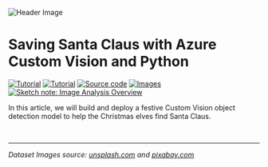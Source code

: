 ![Header Image](https://foteinisavvidou.azurewebsites.net/wp-content/uploads/2021/11/SavingSanta_header.png)
# Saving Santa Claus with Azure Custom Vision and Python
<p>
  <a href="https://foteinisavvidou.azurewebsites.net/saving-santa-claus-with-azure-custom-vision-and-python/" target="_blank"><img src="https://img.shields.io/badge/Instructions-informational?style=for-the-badge" alt="Tutorial"></a>
  <a href="https://techcommunity.microsoft.com/t5/educator-developer-blog/saving-santa-claus-with-azure-custom-vision-and-python/ba-p/3031744" target="_blank"><img src="https://img.shields.io/badge/Microsoft Tech Community Blog-informational?style=for-the-badge" alt="Tutorial"></a>
  <a href="test-camera.py" target="_blank"><img src="https://img.shields.io/badge/Python App-critical?style=for-the-badge" alt="Source code"></a>
  <a href="images" target="_blank"><img src="https://img.shields.io/badge/Images-yellow?style=for-the-badge" alt="Images"></a>
  <a href="https://github.com/sfoteini/sketchnotes/blob/main/custom-vision.jpg?raw=true" target="_blank"><img src="https://img.shields.io/badge/Sketch note-yellowgreen?style=for-the-badge" alt="Sketch note: Image Analysis Overview"></a>
</p>

In this article, we will build and deploy a festive Custom Vision object detection model to help the Christmas elves find Santa Claus.

<br>

---------

*Dataset Images source: [unsplash.com](https://unsplash.com/) and [pixabay.com](https://pixabay.com/)*

